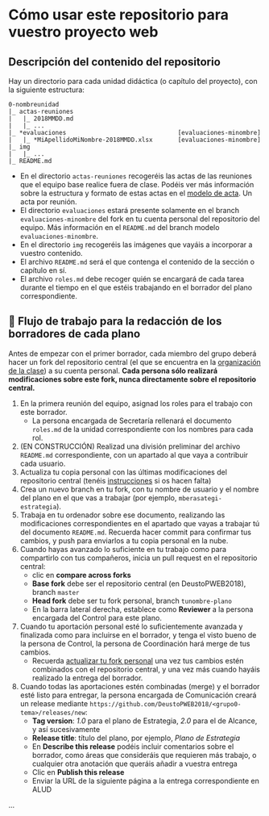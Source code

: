 # Cómo usar este repositorio para vuestro proyecto web

## Descripción del contenido del repositorio 

Hay un directorio para cada unidad didáctica (o capítulo del proyecto), con la siguiente estructura:

```
0-nombreunidad
|_ actas-reuniones
|   |_ 2018MMDD.md
|   |_ ...
|_ *evaluaciones                               [evaluaciones-minombre]
|   |_ *MiApellidoMiNombre-2018MMDD.xlsx       [evaluaciones-minombre]
|_ img
|   |_ ...   
|_ README.md
```

- En el directorio `actas-reuniones` recogeréis las actas de las reuniones que el equipo base realice fuera de clase. Podéis ver más información sobre la estructura y formato de estas actas en el [modelo de acta](1-estrategia/actas-reuniones/2018MMDD.md). Un acta por reunión.
- El directorio `evaluaciones` estará presente solamente en el branch `evaluaciones-minombre` del fork en tu cuenta personal del repositorio del equipo. Más información en el `README.md` del branch modelo `evaluaciones-minombre`.
- En el directorio `img` recogeréis las imágenes que vayáis a incorporar a vuestro contenido.
- El archivo `README.md` será el que contenga el contenido de la sección o capítulo en sí.
- El archivo `roles.md` debe recoger quién se encargará de cada tarea durante el tiempo en el que estéis trabajando en el borrador del plano correspondiente. 

## :construction: Flujo de trabajo para la redacción de los borradores de cada plano 

Antes de empezar con el primer borrador, cada miembro del grupo deberá hacer un fork del repositorio central (el que se encuentra en la [organización de la clase](https://github.com/DeustoPWEB2018)) a su cuenta personal. **Cada persona sólo realizará modificaciones sobre este fork, nunca directamente sobre el repositorio central.**

1. En la primera reunión del equipo, asignad los roles para el trabajo con este borrador.
    - La persona encargada de Secretaría rellenará el documento `roles.md` de la unidad correspondiente con los nombres para cada rol.
2. (EN CONSTRUCCIÓN) Realizad una división preliminar del archivo `README.md` correspondiente, con un apartado al que vaya a contribuir cada usuario.
2. Actualiza tu copia personal con las últimas modificaciones del repositorio central (tenéis [instrucciones](https://deustopweb2018.github.io/actualizar-fork) si os hacen falta)
3. Crea un nuevo branch en tu fork, con tu nombre de usuario y el nombre del plano en el que vas a trabajar (por ejemplo, `mberasategi-estrategia`).
4. Trabaja en tu ordenador sobre ese documento, realizando las modificaciones correspondientes en el apartado que vayas a trabajar tú del documento `README.md`. Recuerda hacer commit para confirmar tus cambios, y push para enviarlos a tu copia personal en la nube.
5. Cuando hayas avanzado lo suficiente en tu trabajo como para compartirlo con tus compañeros, inicia un pull request en el repositorio central:
    - clic en **compare across forks**
    - **Base fork** debe ser el repositorio central (en DeustoPWEB2018), branch `master`
    - **Head fork** debe ser tu fork personal, branch `tunombre-plano`
    -  En la barra lateral derecha, establece como **Reviewer** a la persona encargada del Control para este plano.
6. Cuando tu aportación personal esté lo suficientemente avanzada y finalizada como para incluirse en el borrador, y tenga el visto bueno de la persona de Control, la persona de Coordinación hará merge de tus cambios. 
    - Recuerda [actualizar tu fork personal](https://deustopweb2018.github.io/actualizar-fork) una vez tus cambios estén combinados con el repositorio central, y una vez más cuando hayáis realizado la entrega del borrador.
7. Cuando todas las aportaciones estén combinadas (merge) y el borrador esté listo para entregar, la persona encargada de Comunicación creará un release mediante `https://github.com/DeustoPWEB2018/<grupo0-tema>/releases/new`:
    - **Tag version**: _1.0_ para el plano de Estrategia, _2.0_ para el de Alcance, y así sucesivamente
    - **Release title**: título del plano, por ejemplo, _Plano de Estrategia_
    - En **Describe this release** podéis incluir comentarios sobre el borrador, como áreas que consideráis que requieren más trabajo, o cualquier otra anotación que queráis añadir a vuestra entrega
    - Clic en **Publish this release**
    - Enviar la URL de la siguiente página a la entrega correspondiente en ALUD

...